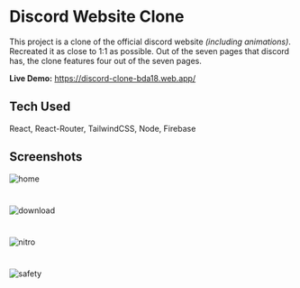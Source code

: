 
# Discord Website Clone
This project is a clone of the official discord website *(including animations)*. Recreated it as close to 1:1 as possible. Out of the seven pages that discord has, the clone features four out of the seven pages.  

**Live Demo:** https://discord-clone-bda18.web.app/

## Tech Used
React, React-Router, TailwindCSS, Node, Firebase

## Screenshots

![home](https://user-images.githubusercontent.com/85086293/173932091-12612bae-8020-45e1-a1a6-5e0d55d9d6e4.JPG)
#
![download](https://user-images.githubusercontent.com/85086293/173932125-ea38d219-2ab6-4654-b66b-adc353805a8a.JPG)
#
![nitro](https://user-images.githubusercontent.com/85086293/173932127-742d9408-2a9c-46e0-a101-8464e4ff40da.JPG)
#
![safety](https://user-images.githubusercontent.com/85086293/173932128-ba32b3d6-5883-4b85-af58-fd796ed871ab.JPG)
